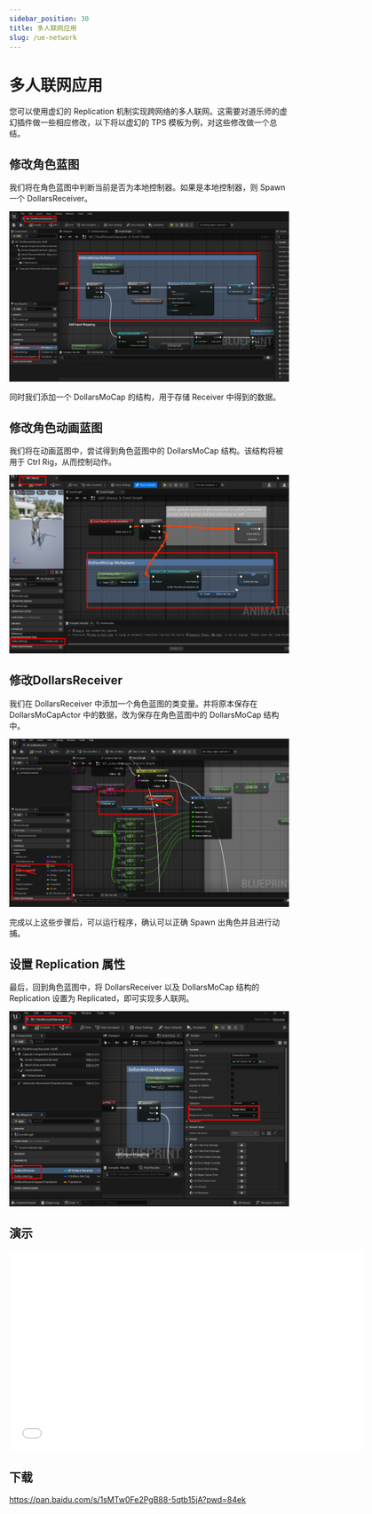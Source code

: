 ```yaml
---
sidebar_position: 30
title: 多人联网应用
slug: /ue-network
---
```


# 多人联网应用

您可以使用虚幻的 Replication 机制实现跨网络的多人联网。这需要对道乐师的虚幻插件做一些相应修改，以下将以虚幻的 TPS 模板为例，对这些修改做一个总结。

## 修改角色蓝图

我们将在角色蓝图中判断当前是否为本地控制器。如果是本地控制器，则 Spawn 一个 DollarsReceiver。

![](../../img/2025_03_11_16_06_02-BP_ThirdPersonCharacter.png)

同时我们添加一个 DollarsMoCap 的结构，用于存储 Receiver 中得到的数据。

## 修改角色动画蓝图

我们将在动画蓝图中，尝试得到角色蓝图中的 DollarsMoCap 结构。该结构将被用于 Ctrl Rig，从而控制动作。

![](../../img/2025_03_11_16_08_56-ABP_Manny.png)

## 修改DollarsReceiver

我们在 DollarsReceiver 中添加一个角色蓝图的类变量。并将原本保存在 DollarsMoCapActor 中的数据，改为保存在角色蓝图中的 DollarsMoCap 结构中。

![](../../img/2025_03_11_16_15_04-BP_DollarsReceiver.png)

完成以上这些步骤后，可以运行程序，确认可以正确 Spawn 出角色并且进行动捕。

## 设置 Replication 属性

最后，回到角色蓝图中，将 DollarsReceiver 以及 DollarsMoCap 结构的 Replication 设置为 Replicated，即可实现多人联网。

![](../../img/2025_03_11_16_21_11-BP_ThirdPersonCharacter.png)

## 演示

<iframe src="//player.bilibili.com/player.html?bvid=BV1Y7RnYWEKS&autoplay=0" width="640" height="360" scrolling="no" border="0" frameborder="no" framespacing="0" allowfullscreen="true"> </iframe>

## 下载

https://pan.baidu.com/s/1sMTw0Fe2PgB88-5qtb15jA?pwd=84ek


